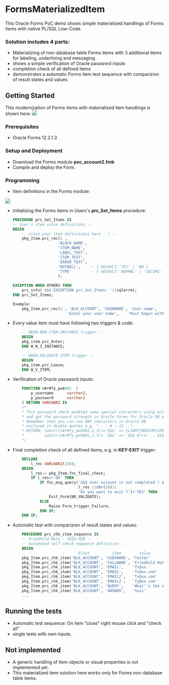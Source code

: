 # FormsMaterializedItem
This Oracle Forms PoC demo shows simple materialized handlings of Forms items with native PL/SQL Low-Code.


### Solution includes 4 parts:
* Materializing of non-database table Forms items with 3 additional items for labeling, underlining and messaging
* shows a simple verification of Oracle password inputs
* completion check of all defined items
* demonstrates a automatic Forms item test sequence with comparizion of result states and values

## Getting Started

This modernization of Forms items with materialized item handlings is shown here:
<img src="http://www.fmatz.com/MITEM.gif" />

### Prerequisites

* Oracle Forms 12.2.1.3

### Setup and Deployment

* Download the Forms module **poc_account2.fmb**
* Compile and deploy the Form.

### Programming

* Item definitions in the Forms module:

<img src="http://www.fmatz.com/MITEM-FULL.png" />

* Initializing the Forms items in Users's **prc_Set_Items** procedure:

    ```sql
    PROCEDURE prc_Set_Items IS
    -- User's item value definitions --
    BEGIN
        -- place your item definitions here . ! --
        pkg_Item.prc_rec(1 , 
                        'BLOCK_NAME',
                        'ITEM_NAME',
                        'LABEL_TEXT',
                        'ITEM_TEXT',
                        'ERROR_TEXT',
                        'NOTNULL',    -- { DEFAULT:'YES' | 'NO }
                        'TYPE'        -- { DEFAULT:'NORMAL' | 'SECURE' }
                        );
        ..
    EXCEPTION WHEN OTHERS THEN
        prc_info('$$$ EXCEPTION prc_Set_Items: '||sqlerrm);
    END prc_Set_Items;

    Example:
        pkg_Item.prc_rec(1 , 'BLK_ACCOUNT', 'USERNAME', 'User name',
                            'Enter your user name',    'Must begin with .. followed .. #_$');
    ```

* Every value item must have following two triggers & code:

    ```sql
        -- WEHN-NEW-ITEM-INSTANCE trigger --
        BEGIN
        pkg_item.prc_Enter;
        END W_N_I_INSTANCE;

        -- WHEN-VALIDATE-ITEM trigger --
        BEGIN
        pkg_item.prc_Leave;
        END W_V_ITEM;
    ```

* Verification of Oracle password inputs:

    ```sql
        FUNCTION v#r#fy_pw$001  (
            p_username      varchar2,
            p_password      varchar2
        ) RETURN VARCHAR2 IS
        /*
        * This password check enabled some special characters using with "my :-} password.§$"
        * and get the password strength in Oracle Forms for Oracle DB password settings.
        * Remember that you can use ANY characters in Oracle DB
        * enclosed in double quotes e.g. " . - # ~ 12 ..".
        * RETURN: substr(v#r#fy_pw$001,1,3)<>'$$$' => {LIGHT|MEDIUM|STRONG} :: 'OK'
        *         substr(v#r#fy_pw$001,1,3)= '$$$' => '$$$ Error .. $$$' .
        */
    ```
* Final completion check of all defined items, e.g. in **KEY-EXIT** trigger:

    ```sql
        DECLARE
            l_res VARCHAR2(256);
        BEGIN
            l_res:= pkg_Item.fnc_final_check;
            IF l_res<>'OK' THEN
                IF fnc_msg_query('$$$ User uccount is not completed ! $$$'||chr(10)||
                                 l_res ||chr(10)||
                                 'Do you want to exit ?')='YES' THEN
                    Exit_Form(NO_VALIDATE);
                ELSE
                    Raise Form_trigger_Failure;
                END IF;
        END IF;
    ```
* Automatic test with comparizion of result states and values:

    ```sql
        PROCEDURE prc_chk_item_sequence IS
        -- Friedhold Matz - 2018-FEB --
        -- Automated self check sequence definition . --
        BEGIN
            --                   block          item        value         result( DEFAULT::OK | NOK )
        pkg_Item.prc_chk_item('BLK_ACCOUNT', 'USERNAME', 'Tester'         				 );
        pkg_Item.prc_chk_item('BLK_ACCOUNT', 'FULLNAME', 'Friedhold Matz' 				 );
        pkg_Item.prc_chk_item('BLK_ACCOUNT', 'EMAIL',    'fx@xx.'         			,'OK'); -- <<< that's FALSE !
        pkg_Item.prc_chk_item('BLK_ACCOUNT', 'EMAIL',    'fx@xx.com'      				 );
        pkg_Item.prc_chk_item('BLK_ACCOUNT', 'EMAIL2',   'fx@xx.com'      		   ,'NOK');
        pkg_Item.prc_chk_item('BLK_ACCOUNT', 'EMAIL2',   'fy@xx.com'      				 );
        pkg_Item.prc_chk_item('BLK_ACCOUNT', 'QUERY',    'What''s the name of your cat ?');
        pkg_Item.prc_chk_item('BLK_ACCOUNT', 'ANSWER',   'Susi'           				 );
        ...
    ```

## Running the tests

* Automatic test sequence: On item "close" right mouse click and "check all" 
* single tests with own inputs.

## Not implemented

* A generic handling of item objects or visual properties is not implemented yet.
* This materialized item solution here works only for Forms non-database table items.

